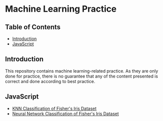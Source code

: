 # Machine Learning Practice

## Table of Contents

* [Introduction](#introduction)
* [JavaScript](#javascript)

## Introduction

This repository contains machine learning-related practice. As they are only done for practice, there is no guarantee that any of the content presented is correct and done according to best practice.

## JavaScript

* [KNN Classification of Fisher's Iris Dataset](https://github.com/honmanyau/machine-learning-practice/tree/master/javascript/iris-dataset-knn)
* [Neural Network Classification of Fisher's Iris Dataset](https://github.com/honmanyau/machine-learning-practice/tree/master/javascript/iris-dataset-nn)
